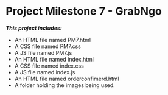 # Project Milestone 7 - GrabNgo

***This project includes:***
- An HTML file named PM7.html
- A CSS file named PM7.css
- A JS file named PM7.js
- An HTML file named index.html
- A CSS file named index.css
- A JS file named index.js
- An HTML file named orderconfimerd.html
- A folder holding the images being used. 
